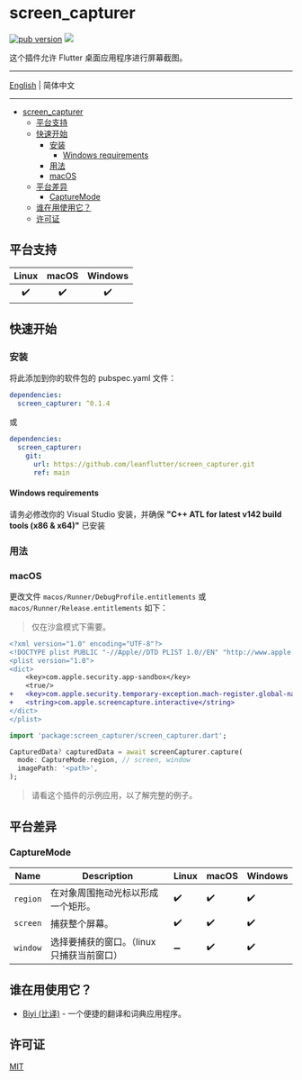 # screen_capturer

[![pub version][pub-image]][pub-url] [![][discord-image]][discord-url]

[pub-image]: https://img.shields.io/pub/v/screen_capturer.svg
[pub-url]: https://pub.dev/packages/screen_capturer
[discord-image]: https://img.shields.io/discord/884679008049037342.svg
[discord-url]: https://discord.gg/zPa6EZ2jqb

这个插件允许 Flutter 桌面应用程序进行屏幕截图。

---

[English](./README.md) | 简体中文

---

<!-- START doctoc generated TOC please keep comment here to allow auto update -->
<!-- DON'T EDIT THIS SECTION, INSTEAD RE-RUN doctoc TO UPDATE -->

- [screen_capturer](#screen_capturer)
  - [平台支持](#平台支持)
  - [快速开始](#快速开始)
    - [安装](#安装)
      - [Windows requirements](#windows-requirements)
    - [用法](#用法)
    - [macOS](#macos)
  - [平台差异](#平台差异)
    - [CaptureMode](#capturemode)
  - [谁在用使用它？](#谁在用使用它)
  - [许可证](#许可证)

<!-- END doctoc generated TOC please keep comment here to allow auto update -->

## 平台支持

| Linux | macOS | Windows |
| :---: | :---: | :-----: |
|  ✔️   |  ✔️   |   ✔️    |

## 快速开始

### 安装

将此添加到你的软件包的 pubspec.yaml 文件：

```yaml
dependencies:
  screen_capturer: ^0.1.4
```

或

```yaml
dependencies:
  screen_capturer:
    git:
      url: https://github.com/leanflutter/screen_capturer.git
      ref: main
```

#### Windows requirements

请务必修改你的 Visual Studio 安装，并确保 **"C++ ATL for latest v142 build tools (x86 & x64)"** 已安装

### 用法

### macOS

更改文件 `macos/Runner/DebugProfile.entitlements` 或 `macos/Runner/Release.entitlements` 如下：

> 仅在沙盒模式下需要。

```diff
<?xml version="1.0" encoding="UTF-8"?>
<!DOCTYPE plist PUBLIC "-//Apple//DTD PLIST 1.0//EN" "http://www.apple.com/DTDs/PropertyList-1.0.dtd">
<plist version="1.0">
<dict>
	<key>com.apple.security.app-sandbox</key>
	<true/>
+	<key>com.apple.security.temporary-exception.mach-register.global-name</key>
+	<string>com.apple.screencapture.interactive</string>
</dict>
</plist>
```

```dart
import 'package:screen_capturer/screen_capturer.dart';

CapturedData? capturedData = await screenCapturer.capture(
  mode: CaptureMode.region, // screen, window
  imagePath: '<path>',
);
```

> 请看这个插件的示例应用，以了解完整的例子。

## 平台差异

### CaptureMode

| Name     | Description                                | Linux | macOS | Windows |
| -------- | ------------------------------------------ | ----- | ----- | ------- |
| `region` | 在对象周围拖动光标以形成一个矩形。         | ✔️    | ✔️    | ✔️      |
| `screen` | 捕获整个屏幕。                             | ✔️    | ✔️    | ✔️      |
| `window` | 选择要捕获的窗口。（linux 只捕获当前窗口） | ➖    | ✔️    | ✔️      |

## 谁在用使用它？

- [Biyi (比译)](https://biyidev.com/) - 一个便捷的翻译和词典应用程序。

## 许可证

[MIT](./LICENSE)
